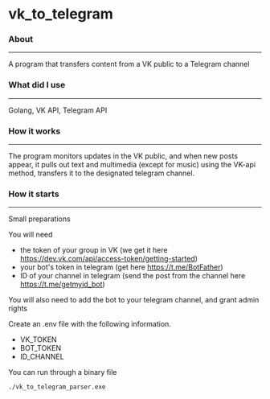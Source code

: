 # vk_to_telegram

### About
-------

A program that transfers content from a VK public to a Telegram channel

### What did I use
-------

Golang, VK API, Telegram API

### How it works
--------

The program monitors updates in the VK public, and when new posts appear, it pulls out text and multimedia (except for music) using the VK-api method, transfers it to the designated telegram channel.

### How it starts
--------

Small preparations

You will need
- the token of your group in VK (we get it here https://dev.vk.com/api/access-token/getting-started)
- your bot's token in telegram (get here https://t.me/BotFather)
- ID of your channel in telegram (send the post from the channel here https://t.me/getmyid_bot)

You will also need to add the bot to your telegram channel, and grant admin rights

Create an .env file with the following information.
- VK_TOKEN
- BOT_TOKEN
- ID_CHANNEL

You can run through a binary file
```
./vk_to_telegram_parser.exe
```

